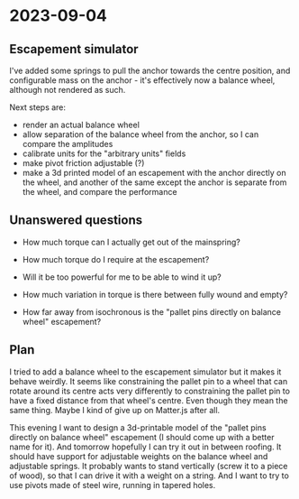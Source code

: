 # 2023-09-04

## Escapement simulator

I've added some springs to pull the anchor towards the centre position, and configurable mass on the anchor - it's effectively
now a balance wheel, although not rendered as such.

Next steps are:

* render an actual balance wheel
* allow separation of the balance wheel from the anchor, so I can compare the amplitudes
* calibrate units for the "arbitrary units" fields
* make pivot friction adjustable (?)
* make a 3d printed model of an escapement with the anchor directly on the wheel, and another of the same except the anchor is separate from the wheel, and compare the performance

## Unanswered questions

* How much torque can I actually get out of the mainspring?

* How much torque do I require at the escapement?

* Will it be too powerful for me to be able to wind it up?

* How much variation in torque is there between fully wound and empty?

* How far away from isochronous is the "pallet pins directly on balance wheel" escapement?

## Plan

I tried to add a balance wheel to the escapement simulator but it makes it behave weirdly. It seems
like constraining the pallet pin to a wheel that can rotate around its centre acts very differently to
constraining the pallet pin to have a fixed distance from that wheel's centre. Even though they mean the
same thing. Maybe I kind of give up on Matter.js after all.

This evening I want to design a 3d-printable model of the "pallet pins directly on balance wheel" escapement
(I should come up with a better name for it). And tomorrow hopefully I can try it out in between roofing.
It should have support for adjustable weights on the balance wheel and adjustable springs. It probably wants to
stand vertically (screw it to a piece of wood), so that I can drive it with a weight on a string. And I want
to try to use pivots made of steel wire, running in tapered holes.
